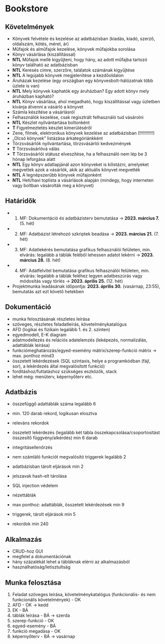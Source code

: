 # Bookstore

## Követelmények

- Könyvek felvétele és kezelése az adatbázisban (kiadás, kiadó, szerző, oldalszám, kötés,
méret, ár)
- Műfajok és alműfajok kezelése, könyvek műfajokba sorolása
- Könyv vásárlása (kiszállítással)
- __NTL__ Műfajok mellé kigyűjteni, hogy hány, az adott műfajba tartozó könyv található az
adatbázisban
- __NTL__ Keresés címre, szerzőre, találatok számának kigyűjtése
- __NTL__ A legújabb könyvek megjelenítése a kezdőoldalon
- Áruházak kezelése (egy országban egy könyvesbolt-hálózatnak több üzlete is van)
- __NTL__ Mely könyvek kaphatók egy áruházban? Egy adott könyv mely áruházban kapható?
- __NTL__ Könyv vásárlása, ahol megadható, hogy kiszállítással vagy üzletben kívánja átvenni a
vásárló a könyvet
- Számla készítése a vásárlásról
- Felhasználók kezelése, csak regisztrált felhasználó tud vásárolni
- __NTL__ Készlet nyilvántartása boltonként
- __T__ Figyelmeztetés készlet kimerüléséről
- Zene, filmek, elektronikus könyvek kezelése az adatbázisban (!!!!!!!!!!!)
- „Olcsó könyvek” listázása árkategóriánkként
- Törzsvásárlók nyilvántartása, törzsvásárlói kedvezmények
- __T__ Törzsvásárlóvá válás
- __T__ Törzsvásárlói státusz elveszítése, ha a felhasználó nem lép be 3 hónap leforgása alatt
- __NTL__ Egy könyv adatlapjánál azon könyveket is kilistázni, amelyeket megvettek azok a vásárlók,
akik az aktuális könyvet megvették
- __NTL__ A legnépszerűbb könyvek műfajonként
- __NTL__ Heti/havi toplista a vásárlások alapján (mindegy, hogy interneten vagy boltban vásárolták
meg a könyvet)


## Határidők

- 1. MF: Dokumentáció és adatbázisterv bemutatása -> __2023. március 7.__ (5. hét)
- 2. MF: Adatbázist létrehozó szkriptek beadása -> __2023. március 21.__ (7. hét)
- 3. MF: Adatlekérés bemutatása grafikus felhasználói felületen, min. elvárás: legalább a táblák feléből lehessen adatot lekérni -> __2023. március 28.__ (8. hét)
- 4. MF: Adatfelvitel bemutatása grafikus felhasználói felületen, min. elvárás: legalább a táblák feléhez legyen adatbeszúrás vagy módosítás vagy törlés -> __2023. április 25.__ (12. hét)
- Projektmunka leadásának időpontja: __2023. április 30.__ (vasárnap, 23:55), bemutatás azt ezt követő hetekben

## Dokumentáció

- munka felosztásának részletes leírása
- szöveges, részletes feladatleírás, követelménykatalógus
- AFD (logikai és fizikain legalább 1. és 2. szinten)
- egyedmodell, E-K diagram
- adatmodellezés és relációs adatelemzés (leképezés, normalizálás, adattáblák leírása)
- funkciómeghatározás/egyed-esemény mátrix/szerep-funkció mátrix -> max. ponthoz mind3
- összetett lekérdezések (SQL szintaxis, helye a programkódban (fájl, sor), a lekérdezés által megvalósított funkció)
- fordításhoz/futtatáshoz szükséges eszközök, stack
- lehet még: menüterv, képernyőterv etc.

## Adatbázis

- összefüggő adattáblák száma legalább 6
- min. 120 darab rekord, logikusan elosztva
- releváns rekordok
- összetett lekérdezés (legalább két tábla összekapcsolása/csoportosítást összesítő függvény/alkérdés) min 6 darab
- integritásellenőrzés
- nem számláló funkciót megvalósító triggerek legalább 2
- adatbázisban tárolt eljárások min 2

- jelszavak hash-elt tárolása
- SQL injection védelem
- nézettáblák
- max ponthoz: adattáblák, összetett lekérdezések min 9
- triggerek, tárolt eljárások min 5
- rekordok min 240

## Alkalmazás

- CRUD-hoz GUI
- megfelel a dokumentációnak
- hány százalékát lehet a tábláknak elérni az alkalmazásból
- használhatóság/letisztultság

## Munka felosztása

1. Feladat szöveges leírása, követelménykatalógus (funkcionális- és nem funkcionális követelmények) - OK
2. AFD - OK
-> kedd
3. EK - BÁ
4. táblák leírása - BÁ
-> szerda
5. szerep-funkció - OK
6. egyed-esemény - BÁ
7. funkció megadása - OK
8. képernyőterv - BÁ
-> vasárnap
